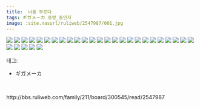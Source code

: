 ```yaml
---
title:  너를 부르다
tags: ギガメーカ 동방_동인지
image: :site.nasurl/ruliweb/2547987/001.jpg
---
```

<img src="{{ site.nasurl }}/ruliweb/2547987/001.jpg">
<img src="{{ site.nasurl }}/ruliweb/2547987/002.jpg">
<img src="{{ site.nasurl }}/ruliweb/2547987/003.jpg">
<img src="{{ site.nasurl }}/ruliweb/2547987/004.jpg">
<img src="{{ site.nasurl }}/ruliweb/2547987/005.jpg">
<img src="{{ site.nasurl }}/ruliweb/2547987/006.jpg">
<img src="{{ site.nasurl }}/ruliweb/2547987/007.jpg">
<img src="{{ site.nasurl }}/ruliweb/2547987/008.jpg">
<img src="{{ site.nasurl }}/ruliweb/2547987/009.jpg">
<img src="{{ site.nasurl }}/ruliweb/2547987/010.jpg">
<img src="{{ site.nasurl }}/ruliweb/2547987/011.jpg">
<img src="{{ site.nasurl }}/ruliweb/2547987/012.jpg">
<img src="{{ site.nasurl }}/ruliweb/2547987/013.jpg">
<img src="{{ site.nasurl }}/ruliweb/2547987/014.jpg">
<img src="{{ site.nasurl }}/ruliweb/2547987/015.jpg">
<img src="{{ site.nasurl }}/ruliweb/2547987/016.jpg">
<img src="{{ site.nasurl }}/ruliweb/2547987/017.jpg">
<img src="{{ site.nasurl }}/ruliweb/2547987/018.jpg">
<img src="{{ site.nasurl }}/ruliweb/2547987/019.jpg">
<img src="{{ site.nasurl }}/ruliweb/2547987/020.jpg">
<img src="{{ site.nasurl }}/ruliweb/2547987/021.jpg">
<img src="{{ site.nasurl }}/ruliweb/2547987/022.jpg">
<img src="{{ site.nasurl }}/ruliweb/2547987/023.jpg">
<img src="{{ site.nasurl }}/ruliweb/2547987/024.jpg">
<img src="{{ site.nasurl }}/ruliweb/2547987/025.jpg">
<img src="{{ site.nasurl }}/ruliweb/2547987/026.jpg">
<img src="{{ site.nasurl }}/ruliweb/2547987/027.jpg">
<img src="{{ site.nasurl }}/ruliweb/2547987/028.jpg">
<img src="{{ site.nasurl }}/ruliweb/2547987/029.jpg">
<img src="{{ site.nasurl }}/ruliweb/2547987/030.jpg">
<div class="tagTrail">
<p>태그: </p>
<ul>
<li>ギガメーカ</li>
</ul>
</div><br/>
<p class="reference">http://bbs.ruliweb.com/family/211/board/300545/read/2547987</p>